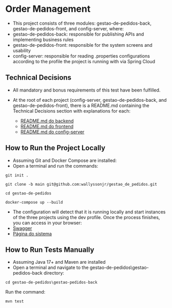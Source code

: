 # Order Management

- This project consists of three modules: gestao-de-pedidos-back, gestao-de-pedidos-front, and config-server, where:
- gestao-de-pedidos-back: responsible for publishing APIs and implementing business rules
- gestao-de-pedidos-front: responsible for the system screens and usability
- config-server: responsible for reading .properties configurations according to the profile the project is running with via Spring Cloud

## Technical Decisions

- All mandatory and bonus requirements of this test have been fulfilled.


- At the root of each project (config-server, gestao-de-pedidos-back, and gestao-de-pedidos-front), there is a README.md containing the Technical Decisions section with explanations for each:
	- [README.md do backend](https://github.com/wallyssonjr/gestao_de_pedidos/tree/main/gestao-pedidos-back)
	- [README.md do frontend](https://github.com/wallyssonjr/gestao_de_pedidos/tree/main/gestao-pedidos-front)
	- [README.md do config-server](https://github.com/wallyssonjr/gestao_de_pedidos/blob/main/config-server/README.md)

## How to Run the Project Locally

- Assuming Git and Docker Compose are installed:
- Open a terminal and run the commands:
```
git init .
```
```
git clone -b main git@github.com:wallyssonjr/gestao_de_pedidos.git
```
```
cd gestao-de-pedidos
```
```
docker-compose up --build
```
- The configuration will detect that it is running locally and start instances of the three projects using the dev profile. Once the process finishes, you can access in your browser:
- [Swagger](http://localhost:8080/gestao-pedidos/api/swagger-ui/index.html)
- [Página do sistema](http://localhost)


## How to Run Tests Manually

- Assuming Java 17+ and Maven are installed
- Open a terminal and navigate to the gestao-de-pedidos\gestao-pedidos-back directory:
```
cd gestao-de-pedidos\gestao-pedidos-back
```
Run the command:
```
mvn test
```
